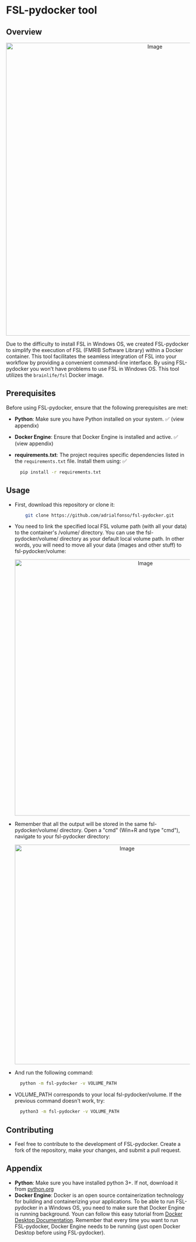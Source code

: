 # FSL-pydocker tool

## Overview
<p align="center">
  <img src="https://github.com/adrialfonso/fsl-pydocker/assets/90824134/3cc26b81-d605-49ed-b12b-4992f1d2e768" alt="Image" width="800"/>
</p>

Due to the difficulty to install FSL in Windows OS, we created FSL-pydocker to simplify the execution of FSL (FMRIB Software Library) within a Docker container. This tool facilitates the seamless integration of FSL into your workflow by providing a convenient command-line interface. By using FSL-pydocker you won't have problems to use FSL in Windows OS. This tool utilizes the `brainlife/fsl` Docker image. 

## Prerequisites

Before using FSL-pydocker, ensure that the following prerequisites are met:

- **Python**: Make sure you have Python installed on your system. ✅ (view appendix)
- **Docker Engine**: Ensure that Docker Engine is installed and active. ✅ (view appendix)
- **requirements.txt**: The project requires specific dependencies listed in the `requirements.txt` file. Install them using: ✅

  ```bash
    pip install -r requirements.txt

## Usage

- First, download this repository or clone it:

  ```bash
      git clone https://github.com/adrialfonso/fsl-pydocker.git

- You need to link the specified local FSL volume path (with all your data) to the container's /volume/ directory. You can use the fsl-pydocker/volume/ directory as your default local volume path. In other words, you will need to move all your data (images and other stuff) to fsl-pydocker/volume:

  <p align="center">
    <img src=https://github.com/adrialfonso/fsl-pydocker/assets/155368998/04cb4420-cee6-41a2-ad77-0065326304a4" alt="Image" width="700"/>
  </p>

- Remember that all the output will be stored in the same fsl-pydocker/volume/ directory. Open a "cmd" (Win+R and type "cmd"), navigate to your fsl-pydocker directory:

  <p align="center">
    <img src=https://github.com/adrialfonso/fsl-pydocker/assets/155368998/6f8a4fa7-0e97-4680-86ab-0a9dfc9ee110" alt="Image" width="600"/>
  </p>

- And run the following command:

  ```bash
    python -m fsl-pydocker -v VOLUME_PATH

- VOLUME_PATH corresponds to your local fsl-pydocker/volume. If the previous command doesn't work, try:

  ```bash
    python3 -m fsl-pydocker -v VOLUME_PATH

## Contributing

- Feel free to contribute to the development of FSL-pydocker. Create a fork of the repository, make your changes, and submit a pull request.

## Appendix

- **Python**: Make sure you have installed python 3+. If not, download it from [python.org](https://www.python.org/downloads/)
- **Docker Engine**: Docker is an open source containerization technology for building and containerizing your applications. To be able to run FSL-pydocker in a Windows OS, you need to make sure that  Docker Engine is running background. Youn can follow this easy tutorial from [Docker Desktop Documentation](https://docs.docker.com/desktop/install/windows-install/). Remember that every time you want to run FSL-pydocker, Docker Engine needs to be running (just open Docker Desktop before using FSL-pydocker).
